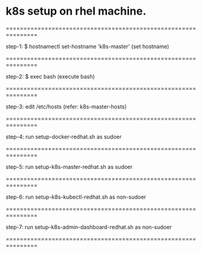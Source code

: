# k8s setup on rhel machine.

===============================================================

step-1: $ hostnamectl set-hostname 'k8s-master' (set hostname)

===============================================================

step-2: $ exec bash (execute bash)

===============================================================

step-3: edit /etc/hosts (refer: k8s-master-hosts)

===============================================================

step-4: run setup-docker-redhat.sh as sudoer

===============================================================

step-5: run setup-k8s-master-redhat.sh as sudoer

===============================================================

step-6: run setup-k8s-kubectl-redhat.sh as non-sudoer

===============================================================

step-7: run setup-k8s-admin-dashboard-redhat.sh as non-sudoer

===============================================================
